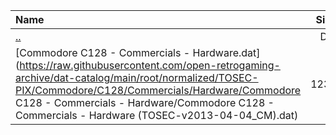 |Name|Size|
|:---|---:|
|[..](../index.html)|DIR|
|[Commodore C128 - Commercials - Hardware.dat](https://raw.githubusercontent.com/open-retrogaming-archive/dat-catalog/main/root/normalized/TOSEC-PIX/Commodore/C128/Commercials/Hardware/Commodore C128 - Commercials - Hardware/Commodore C128 - Commercials - Hardware (TOSEC-v2013-04-04_CM).dat)|1230|
